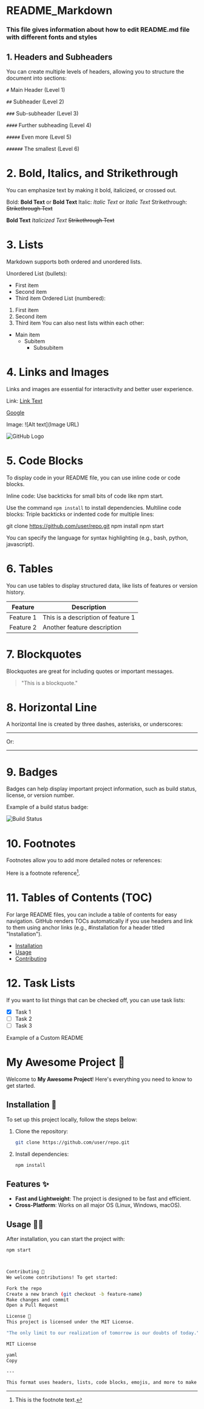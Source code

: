 # README_Markdown

### This file gives information about how to edit README.md file with different fonts and styles

## 1. Headers and Subheaders

You can create multiple levels of headers, allowing you to structure the document into sections:


`#` Main Header (Level 1)

`##` Subheader (Level 2)
 
`###` Sub-subheader (Level 3)

`####` Further subheading (Level 4)

`#####` Even more (Level 5)

`######` The smallest (Level 6)

# 2. Bold, Italics, and Strikethrough

You can emphasize text by making it bold, italicized, or crossed out.

Bold: **Bold Text** or __Bold Text__
Italic: *Italic Text* or _Italic Text_
Strikethrough: ~~Strikethrough Text~~

**Bold Text**
*Italicized Text*
~~Strikethrough Text~~

# 3. Lists
Markdown supports both ordered and unordered lists.

Unordered List (bullets):
- First item
- Second item
- Third item
Ordered List (numbered):
1. First item
2. Second item
3. Third item
You can also nest lists within each other:
- Main item
  - Subitem
    - Subsubitem

# 4. Links and Images
Links and images are essential for interactivity and better user experience.

Link: [Link Text](URL)

[Google](https://www.google.com)

Image: ![Alt text](Image URL)

![GitHub Logo](https://github.githubassets.com/images/modules/logos_page/GitHub-Mark.png)

# 5. Code Blocks
To display code in your README file, you can use inline code or code blocks.

Inline code: Use backticks for small bits of code like npm start.

Use the command `npm install` to install dependencies.
Multiline code blocks: Triple backticks or indented code for multiple lines:

git clone https://github.com/user/repo.git
npm install
npm start

You can specify the language for syntax highlighting (e.g., bash, python, javascript).

# 6. Tables
You can use tables to display structured data, like lists of features or version history.

| Feature        | Description                   |
|----------------|-------------------------------|
| Feature 1      | This is a description of feature 1 |
| Feature 2      | Another feature description    |

# 7. Blockquotes
Blockquotes are great for including quotes or important messages.

> "This is a blockquote."


# 8. Horizontal Line
A horizontal line is created by three dashes, asterisks, or underscores:

---
Or:

***

# 9. Badges
Badges can help display important project information, such as build status, license, or version number.

Example of a build status badge:

![Build Status](https://img.shields.io/badge/build-passing-brightgreen)


# 10. Footnotes
Footnotes allow you to add more detailed notes or references:

Here is a footnote reference[^1].

[^1]: This is the footnote text.


# 11. Tables of Contents (TOC)
For large README files, you can include a table of contents for easy navigation. GitHub renders TOCs automatically if you use headers and link to them using anchor links (e.g., #installation for a header titled "Installation").

- [Installation](#installation)
- [Usage](#usage)
- [Contributing](#contributing)

# 12. Task Lists
If you want to list things that can be checked off, you can use task lists:

- [x] Task 1
- [ ] Task 2
- [ ] Task 3

Example of a Custom README

# My Awesome Project 🚀

Welcome to **My Awesome Project**! Here's everything you need to know to get started.

## Installation 🔧

To set up this project locally, follow the steps below:

1. Clone the repository:
    ```bash
    git clone https://github.com/user/repo.git
    ```
2. Install dependencies:
    ```bash
    npm install
    ```

## Features ✨

- **Fast and Lightweight**: The project is designed to be fast and efficient.
- **Cross-Platform**: Works on all major OS (Linux, Windows, macOS).

## Usage 🏃‍♂️

After installation, you can start the project with:
```bash
npm start



Contributing 🤝
We welcome contributions! To get started:

Fork the repo
Create a new branch (git checkout -b feature-name)
Make changes and commit
Open a Pull Request

License 📜
This project is licensed under the MIT License.

"The only limit to our realization of tomorrow is our doubts of today." — Franklin D. Roosevelt

MIT License

yaml
Copy

---

This format uses headers, lists, code blocks, emojis, and more to make the README visually engaging. You can also tweak it based on the nature of your project to fit your specific audience.
